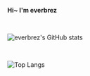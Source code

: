**Hi~ I'm everbrez**

<br />

![everbrez's GitHub stats](https://github-readme-stats.vercel.app/api?username=everbrez&count_private=true&show_icons=true&theme=dracula)

<br />

![Top Langs](https://github-readme-stats.vercel.app/api/top-langs/?username=everbrez&layout=compact)
